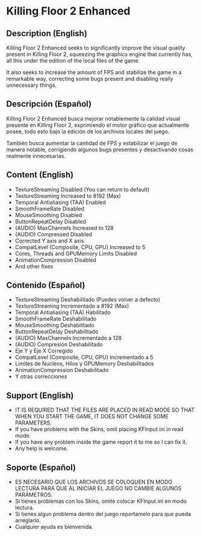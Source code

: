 # Killing Floor 2 Enhanced

## Description (English)
Killing Floor 2 Enhanced seeks to significantly improve the visual quality present in Killing Floor 2, squeezing the graphics engine that currently has, all this under the edition of the local files of the game.

It also seeks to increase the amount of FPS and stabilize the game in a remarkable way, correcting some bugs present and disabling really unnecessary things.

## Descripción (Español)
Killing Floor 2 Enhanced busca mejorar notablemente la calidad visual presente en Killing Floor 2, exprimiendo el motor gráfico que actualmente posee, todo esto bajo la edición de los archivos locales del juego.

También busca aumentar la cantidad de FPS y estabilizar el juego de manera notable, corrigiendo algunos bugs presentes y desactivando cosas realmente innecesarias.

## Content (English)
  - TextureStreaming Disabled (You can return to default)
  - TextureStreaming Increased to 8192 (Max)
  - Temporal Antialiasing (TAA) Enabled
  - SmoothFrameRate Disabled
  - MouseSmoothing Disabled
  - ButtonRepeatDelay Disabled
  - (AUDIO) MaxChannels Increased to 128
  - (AUDIO) Compressed Disabled
  - Corrected Y axis and X axis
  - CompatLevel (Composite, CPU, GPU) Increased to 5
  - Cores, Threads and GPUMemory Limits Disabled
  - AnimationCompression Disabled
  - And other fixes

## Contenido (Español)
  - TextureStreaming Deshabilitado (Puedes volver a defecto)
  - TextureStreaming Incrementado a 8192 (Max)
  - Temporal Antialiasing (TAA) Habilitado
  - SmoothFrameRate Deshabilitado
  - MouseSmoothing Deshabilitado
  - ButtonRepeatDelay Deshabilitado
  - (AUDIO) MaxChannels Incrementado a 128
  - (AUDIO) Compresión Deshabilitado
  - Eje Y y Eje X Corregido
  - CompatLevel (Composite, CPU, GPU) Incrementado a 5
  - Limites de Nucleos, Hilos y GPUMemory Deshabilitados
  - AnimationCompression Deshabilitado
  - Y otras correcciones

## Support (English)
  - IT IS REQUIRED THAT THE FILES ARE PLACED IN READ MODE SO THAT WHEN YOU START THE GAME, IT DOES NOT CHANGE SOME PARAMETERS.
  - If you have problems with the Skins, omit placing KFInput.ini in read mode.
  - If you have any problem inside the game report it to me so I can fix it.
  - Any help is welcome.

## Soporte (Español)
  - ES NECESARIO QUE LOS ARCHIVOS SE COLOQUEN EN MODO LECTURA PARA QUE AL INICIAR EL JUEGO NO CAMBIE ALGUNOS PARÁMETROS.
  - Si tienes problemas con los Skins, omite colocar KFInput.ini en modo lectura.
  - Si tienes algun problema dentro del juego reportamelo para que pueda arreglarlo.
  - Cualquier ayuda es bienvenida.
